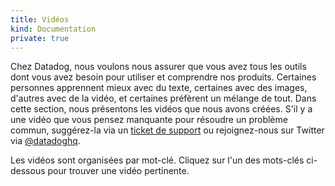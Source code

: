 ```yaml
---
title: Vidéos
kind: Documentation
private: true
---
```

Chez Datadog, nous voulons nous assurer que vous avez tous les outils dont vous avez besoin pour utiliser et comprendre nos produits. Certaines personnes apprennent mieux avec du texte, certaines avec des images, d'autres avec de la vidéo, et certaines préfèrent un mélange de tout. Dans cette section, nous présentons les vidéos que nous avons créées. S'il y a une vidéo que vous pensez manquante pour résoudre un problème commun, suggérez-la via un [ticket de support][1] ou rejoignez-nous sur Twitter via [@datadoghq][2].

Les vidéos sont organisées par mot-clé. Cliquez sur l'un des mots-clés ci-dessous pour trouver une vidéo pertinente.

[1]: /help
[2]: http://twitter.com/datadoghq
